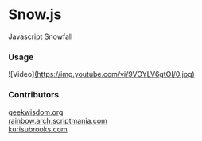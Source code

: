 # Snow.js
Javascript Snowfall

### Usage
![Video][(https://img.youtube.com/vi/9VOYLV6gtOI/0.jpg)](https://www.youtube.com/watch?v=9VOYLV6gtOI)
### Contributors
[geekwisdom.org](http://geekwisdom.org/)  
[rainbow.arch.scriptmania.com](http://rainbow.arch.scriptmania.com/)  
[kurisubrooks.com](https://kurisubrooks.com)
